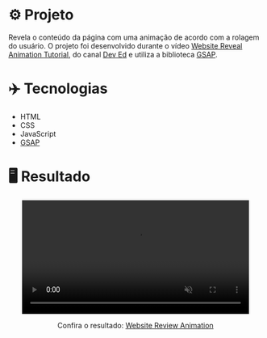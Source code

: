 # ⚙️ Projeto
Revela o conteúdo da página com uma animação de acordo com a rolagem do usuário. O projeto foi desenvolvido durante o vídeo <a href="https://www.youtube.com/watch?v=C8spOONJefM">Website Reveal Animation Tutorial</a>, do canal <a href="https://www.youtube.com/channel/UClb90NQQcskPUGDIXsQEz5Q">Dev Ed</a> e utiliza a biblioteca <a href="https://greensock.com/gsap/">GSAP</a>.

# ✈️ Tecnologias
- HTML
- CSS
- JavaScript
- <a href="https://greensock.com/gsap/">GSAP</a>

# 🖥️ Resultado
<div align="center">
  <video width="450px" autoplay="true" loop muted>
    <source type="video/mp4" src="https://i.imgur.com/KLblfiK.mp4">
  </video>
  <p>Confira o resultado: <a href="https://website-review-animation-ruuuff.netlify.app/">Website Review Animation</a></p>
</div>
